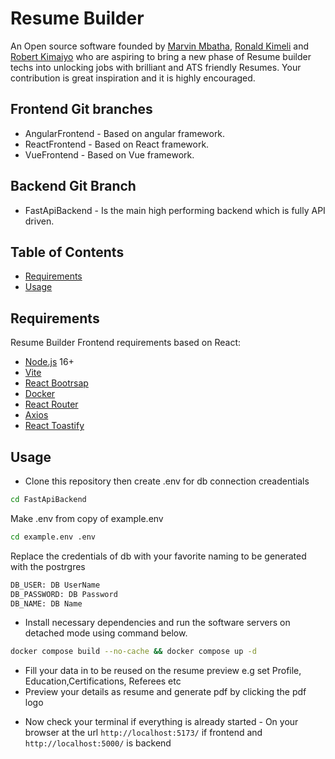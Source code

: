 Resume Builder
==========

An Open source software founded by [Marvin Mbatha][marvinmbatha], [Ronald Kimeli][ronaldkimeli] and [Robert Kimaiyo][robertkimaiyo] who are aspiring to bring a new phase of Resume builder techs into unlocking jobs with brilliant and ATS friendly Resumes. Your contribution is great inspiration and it is highly encouraged.

Frontend Git branches
-----------------

* AngularFrontend - Based on angular framework.
* ReactFrontend - Based on React framework.
* VueFrontend - Based on Vue framework.

Backend Git Branch
------------------

* FastApiBackend - Is the main high performing backend which is fully API driven.

Table of Contents
-----------------

* [Requirements](#requirements)
* [Usage](#usage)

Requirements
------------

Resume Builder Frontend requirements based on React:

* [Node.js][node] 16+
* [Vite][vite]
* [React Bootrsap][react_bootstrap]
* [Docker][docker]
* [React Router][react_router_dom]
* [Axios][axios]
* [React Toastify][toastify]

[node]: https://nodejs.org
[vite]: https://vitejs.dev
[react_bootstrap]: https://react-bootstrap.netlify.app
[docker]: https://www.docker.com
[react_router_dom]: https://reactrouter.com
[axios]: https://axios-http.com/docs/intro
[toastify]: https://fkhadra.github.io/react-toastify/introduction
[ronaldkimeli]: https://github.com/KimelirR
[marvinmbatha]: https://github.com/Mbatha-Marvin/
[robertkimaiyo]: https://github.com/robert5313


Usage
------------

* Clone this repository then create .env for db connection creadentials 


```bash
cd FastApiBackend
```

Make .env from copy of example.env


```bash
cd example.env .env
```

Replace the credentials of db with your favorite naming to be generated with the postrgres 


```bash
DB_USER: DB UserName
DB_PASSWORD: DB Password
DB_NAME: DB Name
```

* Install necessary dependencies and run the software servers on detached mode using command below.


```bash
docker compose build --no-cache && docker compose up -d
```
- Fill your data in to be reused on the resume preview e.g set Profile, Education,Certifications, Referees etc
- Preview your details as resume and generate pdf by clicking the pdf logo

* Now check your terminal if everything is already started - On your browser at the url `http://localhost:5173/` if frontend and `http://localhost:5000/` is backend


